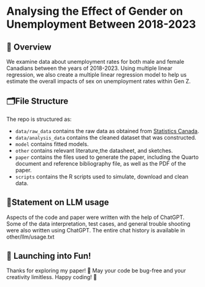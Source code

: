 # Analysing the Effect of Gender on Unemployment Between 2018-2023

## 📌 Overview

We examine data about unemployment rates for both male and female Canadians between the years of 2018-2023. Using multiple linear regression, we also create a multiple linear regression model to help us estimate the overall impacts of sex on unemployment rates within Gen Z. 


## 🗂️File Structure

The repo is structured as:

-   `data/raw_data` contains the raw data as obtained from [Statistics Canada](https://www150.statcan.gc.ca/t1/tbl1/en/cv.action?pid=1410032701).
-   `data/analysis_data` contains the cleaned dataset that was constructed.
-   `model` contains fitted models. 
-   `other` contains relevant literature,the datasheet, and sketches.
-   `paper` contains the files used to generate the paper, including the Quarto document and reference bibliography file, as well as the PDF of the paper. 
-   `scripts` contains the R scripts used to simulate, download and clean data.


## 🤖Statement on LLM usage


Aspects of the code and paper were written with the help of ChatGPT. Some of the data interpretation, test cases, and general trouble shooting were also written using ChatGPT. The entire chat history is available in other/llm/usage.txt


## 🚀 Launching into Fun! 
Thanks for exploring my paper! 🌈 May your code be bug-free and your creativity limitless. Happy coding! 🚀


